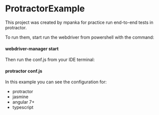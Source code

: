 # ProtractorExample
This project was created by mpanka for practice run end-to-end tests in protractor.

To run them, start run the webdriver from powershell with the command:
#### webdriver-manager start

Then run the conf.js from your IDE terminal:
#### protractor conf.js

In this example you can see the configuration for:

- protractor
- jasmine
- angular 7+
- typescript
